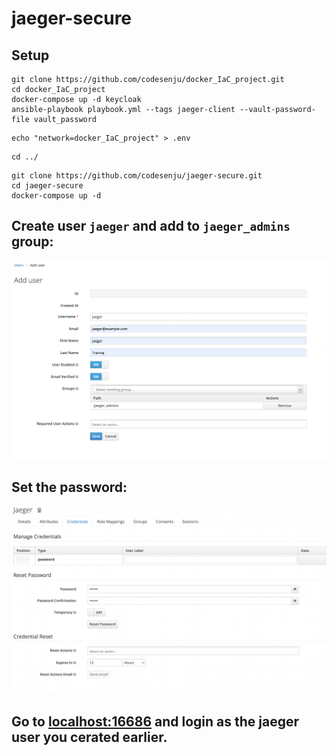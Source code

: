 # jaeger-secure
## Setup
```shell
git clone https://github.com/codesenju/docker_IaC_project.git
cd docker_IaC_project
docker-compose up -d keycloak
ansible-playbook playbook.yml --tags jaeger-client --vault-password-file vault_password
```
```shell
echo "network=docker_IaC_project" > .env
```
```shell
cd ../
```


```shell
git clone https://github.com/codesenju/jaeger-secure.git
cd jaeger-secure
docker-compose up -d
```

## Create user `jaeger` and add to `jaeger_admins` group:
![user](media/user.png)

## Set the password:
![password](media/password.png)
## Go to [localhost:16686](localhost:16686) and login as the jaeger user you cerated earlier.